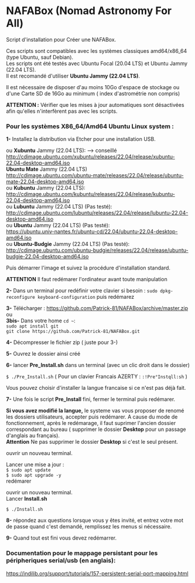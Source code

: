 # NAFABox (Nomad Astronomy For All)

Script d'installation pour Créer une NAFABox.

Ces scripts sont compatibles avec les systèmes classiques amd64/x86_64 (type Ubuntu, sauf Debian).   
Les scripts ont été testés avec Ubuntu Focal (20.04 LTS) et Ubuntu Jammy (22.04 LTS).  
Il est recomandé d'utiliser **Ubuntu Jammy (22.04 LTS)**.

Il est nécessaire de disposer d'au moins 10Go d'espace de stockage ou d'une Carte SD de 16Go au minimum ( index d'astrométrie non compris)  

**ATTENTION :** Vérifier que les mises à jour automatiques sont désactivées afin qu'elles n'interfèrent pas avec les scripts.


### Pour les systèmes X86_64/Amd64 Ubuntu Linux system :

__1-__ Installez la distribution via Etcher pour une installation USB.
  
ou **Xubuntu** Jammy (22.04 LTS): --> conseillé   
http://cdimage.ubuntu.com/xubuntu/releases/22.04/release/xubuntu-22.04-desktop-amd64.iso   
**Ubuntu Mate** Jammy (22.04 LTS)    
http://cdimage.ubuntu.com/ubuntu-mate/releases/22.04/release/ubuntu-mate-22.04-desktop-amd64.iso    
ou **Kubuntu** Jammy (22.04 LTS):   
http://cdimage.ubuntu.com/kubuntu/releases/22.04/release/kubuntu-22.04-desktop-amd64.iso    
ou **Lubuntu** Jammy (22.04 LTS) (Pas testé):   
http://cdimage.ubuntu.com/lubuntu/releases/22.04/release/lubuntu-22.04-desktop-amd64.iso   
ou **Ubuntu** Jammy (22.04 LTS) (Pas testé):    
https://ubuntu.univ-nantes.fr/ubuntu-cd/22.04/ubuntu-22.04-desktop-amd64.iso   
ou **Ubuntu-Budgie** Jammy (22.04 LTS) (Pas testé):    
http://cdimage.ubuntu.com/ubuntu-budgie/releases/22.04/release/ubuntu-budgie-22.04-desktop-amd64.iso    


Puis démarrer l'image et suivez la procédure d'installation standard.


**ATTENTION** Il faut redémarer l'ordinateur avant toute manipulation     

__2-__ Dans un terminal pour redéfinir votre clavier si besoin : `sudo dpkg-reconfigure keyboard-configuration` puis redémarez   

__3-__ Télécharger :  https://github.com/Patrick-81/NAFABox/archive/master.zip  
ou  
__3bis-__ Dans votre home `cd ~`:   
`sudo apt install git`   
`git clone https://github.com/Patrick-81/NAFABox.git`

__4-__ Décompresser le fichier zip ( juste pour 3-)

__5-__ Ouvrez le dossier ainsi créé

__6-__ lancer **Pre_Install.sh** dans un terminal (avec un clic droit dans le dossier)

`$ ./Pre_Install.sh` 
( Pour un clavier Francais AZERTY : `:!Pre°Instqll:sh` ) 

Vous pouvez choisir d'installer la langue francaise si ce n'est pas déjà fait.

__7-__ Une fois le script __Pre_Install__ fini, fermer le terminal puis redémarer.

__Si vous avez modifié la langue,__ le systeme vas vous proposer de renomé les dossiers utilisateurs, accepter puis redémarer. A cause du mode de fonctionnement, après le redémarage, il faut suprimer l'ancien dossier correspondant au bureau ( supprimer le dossier __Desktop__ pour un passage d'anglais au français).    
__Attention__ Ne pas supprimer le dossier __Desktop__ si c'est le seul présent.

ouvrir un nouveau terminal.

Lancer une mise a jour :    
`$ sudo apt update`      
`$ sudo apt upgrade -y`    
redémarer

ouvrir un nouveau terminal.    
Lancer __Install.sh__

`$ ./Install.sh` 

__8-__ répondez aux questions lorsque vous y êtes invité, et entrez votre mot de passe quand c'est demandé, remplissez les menus si nécessaire.

__9-__ Quand tout est fini vous devez redémarrer.


### Documentation pour le mappage persistant pour les péripheriques serial/usb (en anglais):   
https://indilib.org/support/tutorials/157-persistent-serial-port-mapping.html
